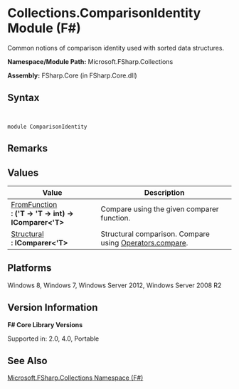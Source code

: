 # Collections.ComparisonIdentity Module (F#)

Common notions of comparison identity used with sorted data structures.

**Namespace/Module Path:** Microsoft.FSharp.Collections

**Assembly:** FSharp.Core (in FSharp.Core.dll)


## Syntax


```


module ComparisonIdentity

```



## Remarks

## Values


|Value|Description|
|-----|-----------|
|[FromFunction](http://msdn.microsoft.com/en-us/library/96d24027-4779-4f73-a611-91cbaca2ff9c)<br />**: ('T -&gt; 'T -&gt; int) -&gt; IComparer&lt;'T&gt;**|Compare using the given comparer function.|
|[Structural](http://msdn.microsoft.com/en-us/library/af092340-5ab2-478f-b873-1c88d97a0365)<br />**: IComparer&lt;'T&gt;**|Structural comparison. Compare using [Operators.compare](http://msdn.microsoft.com/en-us/library/295e1320-0955-4c3d-ac31-288fa80a658c).|

## Platforms
Windows 8, Windows 7, Windows Server 2012, Windows Server 2008 R2


## Version Information
**F# Core Library Versions**

Supported in: 2.0, 4.0, Portable




## See Also
[Microsoft.FSharp.Collections Namespace &#40;F&#35;&#41;](Microsoft.FSharp.Collections-Namespace-%28FSharp%29.md)

